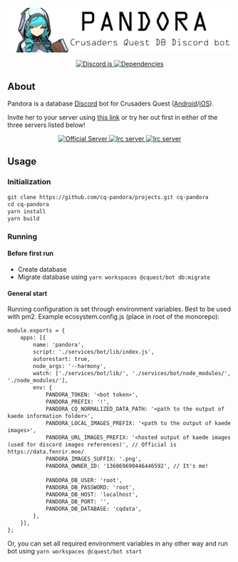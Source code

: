 <div align="center">
  <p>
    <img src="https://raw.githubusercontent.com/cq-pandora/projects/master/services/bot/assets/pandora_banner.png" title="Pandora" />
  </p>

  <a href="https://www.npmjs.com/package/discord.js">
    <img src="https://img.shields.io/badge/discord.js-v11.4.2-blue.svg" title="Discord.js" />
  </a>
  <a href="https://david-dm.org/cq-pandora/projects">
    <img src="https://david-dm.org/cq-pandora/projects.svg" title="Dependencies" />
  </a>
</div>

## About
Pandora is a database [Discord](https://discordapp.com/) bot for Crusaders Quest ([Android](https://play.google.com/store/apps/details?id=com.nhnent.SKQUEST)/[iOS](https://itunes.apple.com/app/crusaders-quest/id901858272?mt=8)).

Invite her to your server using [this link](https://discordapp.com/oauth2/authorize?client_id=482249831709016064&scope=bot&permissions=44032) or try her out first in either of the three servers listed below!

<div align="center">
  <a href="https://discord.gg/6TRnyhj">
    <img src="https://discordapp.com/api/guilds/206599473282023424/embed.png?style=banner2" title="Official Server"/>
  </a>
  <a href="https://discord.gg/pK9qsJY">
    <img src="https://discordapp.com/api/guilds/490860087095853069/embed.png?style=banner2" title="Irc server"/>
  </a>  
  <a href="https://discord.gg/WjEFnzC">
    <img src="https://discordapp.com/api/guilds/258167954913361930/embed.png?style=banner2" title="Irc server"/>
  </a>
</div>

## Usage

### Initialization
```
git clone https://github.com/cq-pandora/projects.git cq-pandora
cd cq-pandora
yarn install
yarn build
```

### Running

#### Before first run
- Create database 
- Migrate database using `yarn workspaces @cquest/bot db:migrate`

#### General start
Running configuration is set through environment variables. Best to be used with pm2.
Example ecosystem.config.js (place in root of the monorepo):
```
module.exports = {
	apps: [{
		name: 'pandora',
		script: './services/bot/lib/index.js',
		autorestart: true,
		node_args: '--harmony',
		watch: ['./services/bot/lib/', './services/bot/node_modules/', './node_modules/'],
		env: {
			PANDORA_TOKEN: '<bot token>',
			PANDORA_PREFIX: '!',
			PANDORA_CQ_NORMALIZED_DATA_PATH: '<path to the output of kaede information folder>',
			PANDORA_LOCAL_IMAGES_PREFIX: '<path to the output of kaede images>',
			PANDORA_URL_IMAGES_PREFIX: '<hosted output of kaede images (used for discord images references)', // Official is https://data.fenrir.moe/
			PANDORA_IMAGES_SUFFIX: '.png',
			PANDORA_OWNER_ID: '136069690446446592', // It's me!

			PANDORA_DB_USER: 'root',
			PANDORA_DB_PASSWORD: 'root',
			PANDORA_DB_HOST: 'localhost',
			PANDORA_DB_PORT: '',
			PANDORA_DB_DATABASE: 'cqdata',
		},
	}],
};

```

Or, you can set all required environment variables in any other way and run bot using `yarn workspaces @cquest/bot start`
